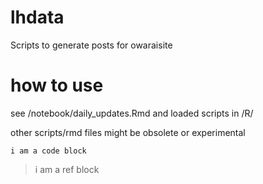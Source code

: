 # lhdata
Scripts to generate posts for owaraisite

# how to use

see /notebook/daily_updates.Rmd and loaded scripts in /R/

other scripts/rmd files might be obsolete or experimental

```
i am a code block

```

> i am a ref block
